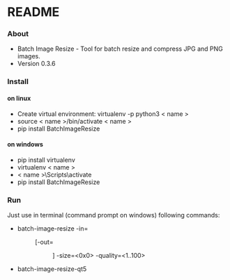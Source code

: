 # README #

### About ###

* Batch Image Resize - Tool for batch resize and compress JPG and PNG images.
* Version 0.3.6

### Install ###

#### on linux ####
* Create virtual environment: virtualenv -p python3 < name >
* source < name >/bin/activate < name >
* pip install BatchImageResize

#### on windows ####
* pip install virtualenv
* virtualenv < name >
* < name >\Scripts\activate
* pip install BatchImageResize

### Run ###

Just use in terminal (command prompt on windows) following commands:
* batch-image-resize -in=<dir> [-out=<dir>] -size=<0x0> -quality=<1..100>
* batch-image-resize-qt5
